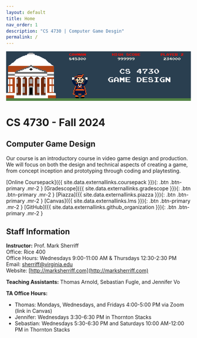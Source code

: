 ```yaml
---
layout: default
title: Home
nav_order: 1
description: "CS 4730 | Computer Game Desgin"
permalink: /
---
```


![CS 47430 Header Image](/assets/images/cs4730header.png)

# CS 4730 - Fall 2024
## Computer Game Design
Our course is an introductory course in video game design and production. We will focus on both the design and technical aspects of creating a game, from concept inception and prototyping through coding and playtesting.

[Online Coursepack]({{ site.data.externallinks.coursepack }}){: .btn  .btn-primary .mr-2 }
[Gradescope]({{ site.data.externallinks.gradescope }}){: .btn .btn-primary .mr-2  }
[Piazza]({{ site.data.externallinks.piazza }}){: .btn .btn-primary .mr-2  }
[Canvas]({{ site.data.externallinks.lms }}){: .btn .btn-primary .mr-2  }
[GitHub]({{ site.data.externallinks.github_organization }}){: .btn .btn-primary .mr-2  }

## Staff Information
__Instructor:__ Prof. Mark Sherriff   
Office: Rice 400   
Office Hours: Wednesdays 9:00-11:00 AM & Thursdays 12:30-2:30 PM       
Email: [sherriff@virginia.edu](mailto:sherriff@virginia.edu)    
Website: [http://marksherriff.com](http://marksherriff.com)    

__Teaching Assistants:__ Thomas Arnold, Sebastian Fugle, and Jennifer Vo

__TA Office Hours:__ 

* Thomas: Mondays, Wednesdays, and Fridays 4:00-5:00 PM via Zoom (link in Canvas)
* Jennifer: Wednesdays 3:30-6:30 PM in Thornton Stacks
* Sebastian: Wednesdays 5:30-6:30 PM and Saturdays 10:00 AM-12:00 PM in Thornton Stacks
